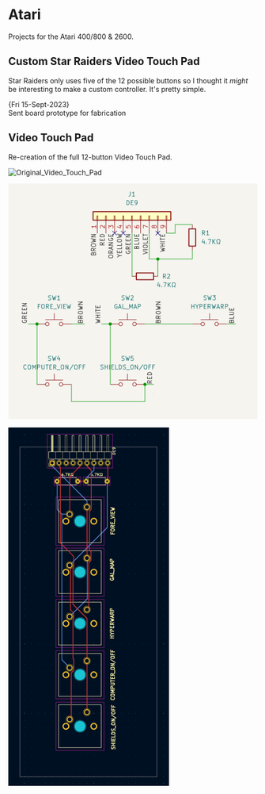 # Atari
Projects for the Atari 400/800 & 2600.<br>

## Custom Star Raiders Video Touch Pad
Star Raiders only uses five of the 12 possible buttons so I thought it *might* be interesting to make a custom controller.  It's pretty simple.<br>

{Fri 15-Sept-2023}<br>
Sent board prototype for fabrication<br>

## Video Touch Pad
Re-creation of the full 12-button Video Touch Pad.<br>

![Original_Video_Touch_Pad](Original_Video_Touch_Pad.jpg)

![Custom_Schematic](Star_Raiders_Video_Touch_Pad/Custom_Star_Raiders_Schematic.png)

![Custom_PCB](Star_Raiders_Video_Touch_Pad/Custom_Star_Raiders_PCB.png)

